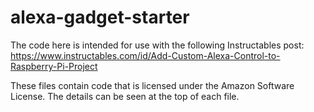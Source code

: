 # alexa-gadget-starter

The code here is intended for use with the following Instructables post: https://www.instructables.com/id/Add-Custom-Alexa-Control-to-Raspberry-Pi-Project

These files contain code that is licensed under the Amazon Software License. The details can be seen at the top of each file.
